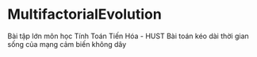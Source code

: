 # MultifactorialEvolution
Bài tập lớn môn học Tính Toán Tiến Hóa - HUST
Bài toán kéo dài thời gian sống của mạng cảm
biến không dây

